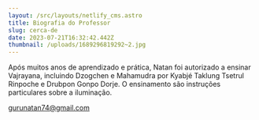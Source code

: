 ```yaml
---
layout: /src/layouts/netlify_cms.astro
title: Biografia do Professor
slug: cerca-de
date: 2023-07-21T16:32:42.442Z
thumbnail: /uploads/1689296819292~2.jpg
---
```

Após muitos anos de aprendizado e prática, Natan foi autorizado a ensinar Vajrayana, incluindo Dzogchen e Mahamudra por Kyabjé Taklung Tsetrul Rinpoche e Drubpon Gonpo Dorje. O ensinamento são instruções particulares sobre a iluminação.

<gurunatan74@gmail.com>